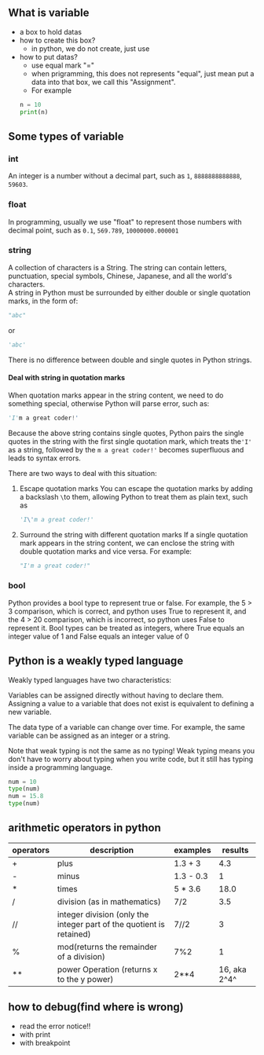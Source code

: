 ## What is variable
 - a box to hold datas
 - how to create this box?
   - in python, we do not create, just use
 - how to put datas?
   - use equal mark "="
   - when prigramming, this does not represents "equal", just mean put a data into that box, we call this "Assignment".
   - For example
    ```Python 
    n = 10
    print(n)
    ``` 
## Some types of variable
### int
An integer is a number without a decimal part, such as `1`, `8888888888888`, `59603`.
### float
In programming, usually we use "float" to represent those numbers with decimal point, such as `0.1`, `569.789`, `10000000.000001`
### string
A collection of characters is a String. The string can contain letters, punctuation, special symbols, Chinese, Japanese, and all the world's characters.  
A string in Python must be surrounded by either double or single quotation marks, in the form of:
```Python
"abc"
```
or
```Python
'abc'
```
There is no difference between double and single quotes in Python strings.
#### Deal with string in quotation marks
When quotation marks appear in the string content, we need to do something special, otherwise Python will parse error, such as:
```Python
'I'm a great coder!'
```
Because the above string contains single quotes, Python pairs the single quotes in the string with the first single quotation mark, which treats the`'I'` as a string, followed by the `m a great coder!'` becomes superfluous and leads to syntax errors.

There are two ways to deal with this situation:
1. Escape quotation marks
   You can escape the quotation marks by adding a backslash `\`to them, allowing Python to treat them as plain text, such as
   ```Python
   'I\'m a great coder!'
   ```
2. Surround the string with different quotation marks
   If a single quotation mark appears in the string content, we can enclose the string with double quotation marks and vice versa. For example:
   ```Python
   "I'm a great coder!" 
   ```
### bool
Python provides a bool type to represent true or false. For example, the 5 > 3 comparison, which is correct, and python uses True to represent it, and the 4 > 20 comparison, which is incorrect, so python uses False to represent it.
Bool types can be treated as integers, where True equals an integer value of 1 and False equals an integer value of 0
## Python is a weakly typed language
Weakly typed languages have two characteristics:

Variables can be assigned directly without having to declare them. Assigning a value to a variable that does not exist is equivalent to defining a new variable.

The data type of a variable can change over time. For example, the same variable can be assigned as an integer or a string.

Note that weak typing is not the same as no typing! Weak typing means you don't have to worry about typing when you write code, but it still has typing inside a programming language.
```Python
num = 10
type(num)
num = 15.8
type(num)
```
## arithmetic operators in python
|operators|description|examples|results|
|-|-|-|-|
|+|plus|1.3 + 3|4.3|
|-|minus|1.3 - 0.3|1|
|*|times|5 * 3.6|18.0|
|/|division (as in mathematics)|7/2|3.5|
|//|integer division (only the integer part of the quotient is retained)|7//2|3|
|%|mod(returns the remainder of a division)|7%2|1|
|\*\*|power Operation (returns x to the y power)|2\*\*4|16, aka 2^4^|
## how to debug(find where is wrong) 
 - read the error notice!!
 - with print
 - with breakpoint